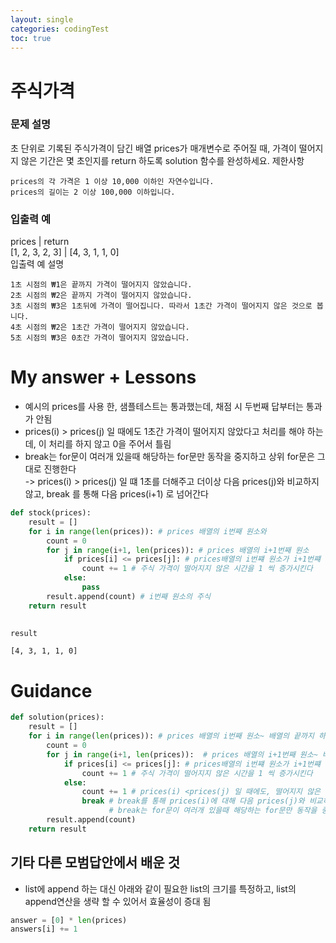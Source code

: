 ```yaml
---
layout: single
categories: codingTest
toc: true
---
```


# 주식가격

### 문제 설명

초 단위로 기록된 주식가격이 담긴 배열 prices가 매개변수로 주어질 때, 가격이 떨어지지 않은 기간은 몇 초인지를 return 하도록 solution 함수를 완성하세요.
제한사항

    prices의 각 가격은 1 이상 10,000 이하인 자연수입니다.
    prices의 길이는 2 이상 100,000 이하입니다.

### 입출력 예
prices |	return  
[1, 2, 3, 2, 3] |	[4, 3, 1, 1, 0]  
입출력 예 설명  

    1초 시점의 ₩1은 끝까지 가격이 떨어지지 않았습니다.
    2초 시점의 ₩2은 끝까지 가격이 떨어지지 않았습니다.
    3초 시점의 ₩3은 1초뒤에 가격이 떨어집니다. 따라서 1초간 가격이 떨어지지 않은 것으로 봅니다.
    4초 시점의 ₩2은 1초간 가격이 떨어지지 않았습니다.
    5초 시점의 ₩3은 0초간 가격이 떨어지지 않았습니다.


# My answer + Lessons
- 예시의 prices를 사용 한, 샘플테스트는 통과했는데, 채점 시 두번째 답부터는 통과가 안됨
- prices(i) > prices(j) 일 때에도 1초간 가격이 떨어지지 않았다고 처리를 해야 하는데, 이 처리를 하지 않고 0을 주어서 틀림
- break는 for문이 여러개 있을때 해당하는 for문만 동작을 중지하고 상위 for문은 그대로 진행한다  
-> prices(i) > prices(j) 일 떄 1초를 더해주고 더이상 다음 prices(j)와 비교하지 않고, break 를 통해 다음 prices(i+1) 로 넘어간다


```python
def stock(prices):
    result = [] 
    for i in range(len(prices)): # prices 배열의 i번째 원소와
        count = 0
        for j in range(i+1, len(prices)): # prices 배열의 i+1번째 원소
            if prices[i] <= prices[j]: # prices배열의 i번쨰 원소가 i+1번쨰 원소보다 작거나 같으면  
                count += 1 # 주식 가격이 떨어지지 않은 시간을 1 씩 증가시킨다
            else:
                pass
        result.append(count) # i번째 원소의 주식
    return result
        
```


```python
result
```




    [4, 3, 1, 1, 0]



# Guidance


```python
def solution(prices):
    result = []
    for i in range(len(prices)): # prices 배열의 i번째 원소~ 배열의 끝까지 하나씩 끄집어낸다. 배열의 마지막 데이터는 비교할 대상이 없어서 0으로 처리됨.
        count = 0
        for j in range(i+1, len(prices)):  # prices 배열의 i+1번째 원소~ 배열의 끝까지 하나씩 끄집어낸다
            if prices[i] <= prices[j]: # prices배열의 i번쨰 원소가 i+1번쨰 원소보다 작거나 같으면  
                count += 1 # 주식 가격이 떨어지지 않은 시간을 1 씩 증가시킨다
            else: 
                count += 1 # prices(i) <prices(j) 일 때에도, 떨어지지 않은 시간 1을 더해줌
                break # break를 통해 prices(i)에 대해 다음 prices(j)와 비교하지 않고, 다음 prices(i+1)로 넘어간다
                      # break는 for문이 여러개 있을때 해당하는 for문만 동작을 중지하고 상위 for문은 그대로 진행한다
        result.append(count)
    return result
```

## 기타 다른 모범답안에서 배운 것
- list에 append 하는 대신 아래와 같이 필요한 list의 크기를 특정하고, list의 append연산을 생략 할 수 있어서 효율성이 증대 됨


```python
answer = [0] * len(prices)
answers[i] += 1
```
